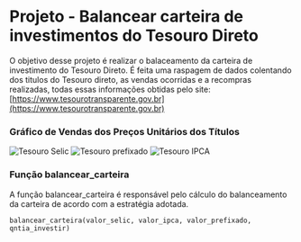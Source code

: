 # Projeto - Balancear carteira de investimentos do Tesouro Direto

O objetivo desse projeto é realizar o balaceamento da carteira de investimento do Tesouro Direto. 
É feita uma raspagem de dados colentando dos titulos do Tesouro direto, as vendas ocorridas e a recompras realizadas, todas essas informações obtidas pelo site:
[https://www.tesourotransparente.gov.br](https://www.tesourotransparente.gov.br)


### Gráfico de Vendas dos Preços Unitários dos Títulos

![Tesouro Selic](https://user-images.githubusercontent.com/5797933/133174860-9ba84eb6-f53b-4377-b8c3-6be4b9357819.png)
![Tesouro prefixado](https://user-images.githubusercontent.com/5797933/133174864-4fe5d5d0-76d5-4183-af2f-7d685adeebe9.png)
![Tesouro IPCA](https://user-images.githubusercontent.com/5797933/133174865-10b28072-11e6-46ef-b3db-4e634c430372.png)

### Função balancear_carteira

A função balancear_carteira é responsável pelo cálculo do balanceamento da carteira de acordo com a estratégia adotada.

`balancear_carteira(valor_selic, valor_ipca, valor_prefixado, qntia_investir)`
